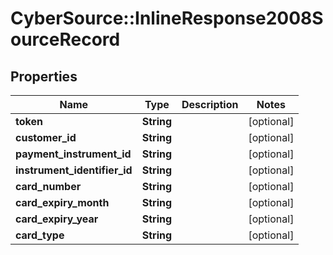 # CyberSource::InlineResponse2008SourceRecord

## Properties
Name | Type | Description | Notes
------------ | ------------- | ------------- | -------------
**token** | **String** |  | [optional] 
**customer_id** | **String** |  | [optional] 
**payment_instrument_id** | **String** |  | [optional] 
**instrument_identifier_id** | **String** |  | [optional] 
**card_number** | **String** |  | [optional] 
**card_expiry_month** | **String** |  | [optional] 
**card_expiry_year** | **String** |  | [optional] 
**card_type** | **String** |  | [optional] 


